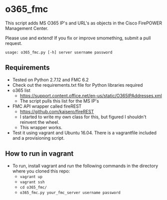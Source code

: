 # o365_fmc
This script adds MS O365 IP's and URL's as objects in the Cisco FirePOWER Management Center.

Please use and extend! If you fix or improve smomething, submit a pull request.

<code>usage: o365_fmc.py [-h] server username password</code>
  
## Requirements
- Tested on Python 2.7.12 and FMC 6.2
- Check out the requirements.txt file for Python libraries required
- o365 list
  - https://support.content.office.net/en-us/static/O365IPAddresses.xml
  - The script pulls this list for the MS IP's
- FMC API wrapper called fireREST
  - https://github.com/kaisero/fireREST
  - I started to write my own class for this, but figured I shouldn't reinvent the wheel.
  - This wrapper works.
- Test it using vagrant and Ubuntu 16.04. There is a vagrantfile included and a provisioning script.

## How to run in vagrant
- To run, install vagrant and run the following commands in the directory where you cloned this repo:
  - <code>vagrant up</code>
  - <code>vagrant ssh</code>
  - <code>cd o365_fmc/</code>
  - <code>o365_fmc.py your_fmc_server username password</code>